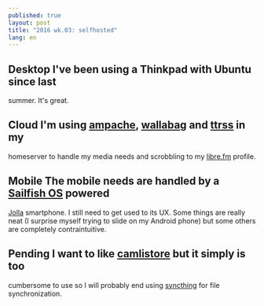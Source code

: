 ```yaml
---
published: true
layout: post
title: "2016 wk.03: selfhosted"
lang: en
---
```


## Desktop I've been using a Thinkpad with Ubuntu since last
summer. It's great.

## Cloud I'm using [ampache][], [wallabag][] and [ttrss][] in my
homeserver to handle my media needs and scrobbling to my [libre.fm][]
profile.

## Mobile The mobile needs are handled by a [Sailfish OS][] powered
[Jolla][] smartphone. I still need to get used to its UX. Some things
are really neat (I surprise myself trying to slide on my Android
phone) but some others are completely contraintuitive.

## Pending I want to like [camlistore][] but it simply is too
cumbersome to use so I will probably end using [syncthing][] for file
synchronization.

[ampache]: http://ampache.org/
[wallabag]: https://wallabag.org/
[ttrss]: https://tt-rss.org/
[libre.fm]: https://libre.fm/user/itorres
[Jolla]: https://jolla.com/
[Sailfish OS]: https://sailfishos.org/
[camlistore]: https://camlistore.org/
[syncthing]: https://syncthing.net/
